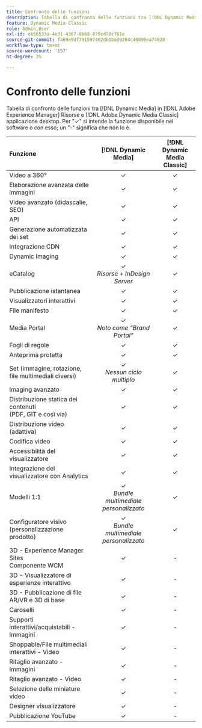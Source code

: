 ```yaml
---
title: Confronto delle funzioni
description: Tabella di confronto delle funzioni tra [!DNL Dynamic Media] in [!DNL Adobe Experience Manager] Risorse e [!DNL Adobe Dynamic Media Classic] applicazione desktop.
feature: Dynamic Media Classic
role: Admin,User
exl-id: eb56533a-4e31-4367-8b68-879cd70c761e
source-git-commit: fa69e9df791597462db1bad9204c40896ea74020
workflow-type: tm+mt
source-wordcount: '157'
ht-degree: 3%

---
```


# Confronto delle funzioni

Tabella di confronto delle funzioni tra [!DNL Dynamic Media] in [!DNL Adobe Experience Manager] Risorse e [!DNL Adobe Dynamic Media Classic] applicazione desktop. Per &quot;✓&quot; si intende la funzione disponibile nel software o con esso; un &quot;-&quot; significa che non lo è.

| Funzione | [!DNL Dynamic Media] | [!DNL Dynamic Media<br>Classic] |
| :--- | :---: | :---: |
| Video a 360° | ✓ | ✓ |
| Elaborazione avanzata delle immagini | ✓ | ✓ |
| Video avanzato (didascalie, SEO) | ✓ | ✓ |
| API | ✓ | ✓ |
| Generazione automatizzata dei set | ✓ | ✓ |
| Integrazione CDN | ✓ | ✓ |
| Dynamic Imaging | ✓ | ✓ |
| eCatalog | ✓<br>*Risorse + InDesign Server* | ✓ |
| Pubblicazione istantanea | ✓ | ✓ |
| Visualizzatori interattivi | ✓ | ✓ |
| File manifesto | ✓ | ✓ |
| Media Portal | ✓<br>*Noto come &quot;Brand Portal&quot;* | ✓ |
| Fogli di regole | ✓ | ✓ |
| Anteprima protetta | ✓ | ✓ |
| Set (immagine, rotazione, file multimediali diversi) | ✓<br>*Nessun ciclo multiplo* | ✓ |
| Imaging avanzato | ✓ | ✓ |
| Distribuzione statica dei contenuti<br>(PDF, GIT e così via) | ✓ | ✓ |
| Distribuzione video (adattiva) | ✓ | ✓ |
| Codifica video | ✓ | ✓ |
| Accessibilità del visualizzatore | ✓ | ✓ |
| Integrazione del visualizzatore con Analytics | ✓ | ✓ |
| Modelli 1:1 | ✓<br>*Bundle multimediale personalizzato* | ✓ |
| Configuratore visivo<br>(personalizzazione prodotto) | ✓<br>*Bundle multimediale personalizzato* | ✓ |
| 3D - Experience Manager Sites<br>Componente WCM | ✓ | - |
| 3D - Visualizzatore di esperienze interattivo | ✓ | - |
| 3D - Pubblicazione di file AR/VR e 3D di base | ✓ | - |
| Caroselli | ✓ | - |
| Supporti interattivi/acquistabili - Immagini | ✓ | - |
| Shoppable/File multimediali interattivi - Video | ✓ | - |
| Ritaglio avanzato - Immagini | ✓ | - |
| Ritaglio avanzato - Video | ✓ | - |
| Selezione delle miniature video | ✓ | - |
| Designer visualizzatore | ✓ | - |
| Pubblicazione YouTube | ✓ | - |
